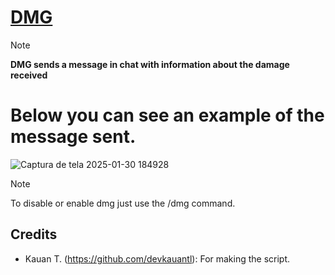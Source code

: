 # [DMG](https://github.com/devkauantl/DMG-SAMP)

> [!NOTE]  
> **DMG sends a message in chat with information about the damage received**

# Below you can see an example of the message sent.
![Captura de tela 2025-01-30 184928](https://github.com/user-attachments/assets/6a1c479b-6062-4802-92b4-d16460b2ebf4)

> [!NOTE]  
> To disable or enable dmg just use the /dmg command.
> 
## Credits
- Kauan T. (https://github.com/devkauantl): For making the script.

